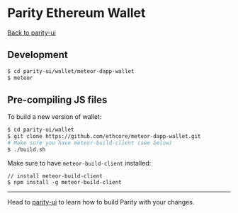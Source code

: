 # Parity Ethereum Wallet

[Back to parity-ui](../README.md)

## Development

```bash
$ cd parity-ui/wallet/meteor-dapp-wallet
$ meteor
```

## Pre-compiling JS files

To build a new version of wallet:

```bash
$ cd parity-ui/wallet
$ git clone https://github.com/ethcore/meteor-dapp-wallet.git
# Make sure you have meteor-build-client (see below)
$ ./build.sh
```

Make sure to have `meteor-build-client` installed:

```
// install meteor-build-client
$ npm install -g meteor-build-client
```

---

Head to [parity-ui](../README.md) to learn how to build Parity with your changes.

